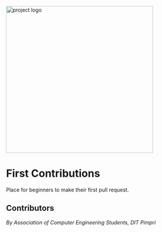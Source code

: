 <img src="assets/logo.png" alt="project logo" width="400">

# First Contributions
Place for beginners to make their first pull request.

## Contributors

<!-- readme: collaborators,contributors -start -->
<!-- readme: collaborators,contributors -end -->

_By Association of Computer Engineering Students, DIT Pimpri_
